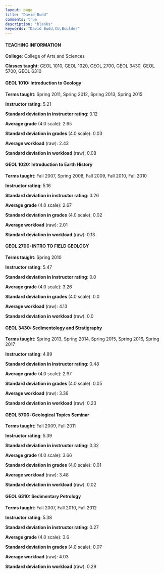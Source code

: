 ```yaml
---
layout: page
title: "David Budd" 
comments: true
description: "blanks"
keywords: "David Budd,CU,Boulder"
---
```

<head>
<script src="https://ajax.googleapis.com/ajax/libs/jquery/2.1.3/jquery.min.js"></script>
<script src="https://dl.dropboxusercontent.com/s/pc42nxpaw1ea4o9/highcharts.js?dl=0"></script>
<!-- <script src="../assets/js/highcharts.js"></script> -->
<style type="text/css">@font-face {
	font-family: "Bebas Neue";
	src: url(https://www.filehosting.org/file/details/544349/BebasNeue Regular.otf) format("opentype");
	}
	h1.Bebas { 
		font-family: "Bebas Neue", Verdana, Tahoma;
	}
</style>
</head>
	   
#### TEACHING INFORMATION

**College**: College of Arts and Sciences

**Classes taught**: GEOL 1010, GEOL 1020, GEOL 2700, GEOL 3430, GEOL 5700, GEOL 6310

#### GEOL 1010: Introduction to Geology

**Terms taught**: Spring 2011, Spring 2012, Spring 2013, Spring 2015

**Instructor rating**: 5.21

**Standard deviation in instructor rating**: 0.12

**Average grade** (4.0 scale): 2.65

**Standard deviation in grades** (4.0 scale): 0.03

**Average workload** (raw): 2.43

**Standard deviation in workload** (raw): 0.08

#### GEOL 1020: Introduction to Earth History

**Terms taught**: Fall 2007, Spring 2008, Fall 2009, Fall 2010, Fall 2010

**Instructor rating**: 5.16

**Standard deviation in instructor rating**: 0.26

**Average grade** (4.0 scale): 2.67

**Standard deviation in grades** (4.0 scale): 0.02

**Average workload** (raw): 2.01

**Standard deviation in workload** (raw): 0.13

#### GEOL 2700: INTRO TO FIELD GEOLOGY

**Terms taught**: Spring 2010

**Instructor rating**: 5.47

**Standard deviation in instructor rating**: 0.0

**Average grade** (4.0 scale): 3.26

**Standard deviation in grades** (4.0 scale): 0.0

**Average workload** (raw): 4.13

**Standard deviation in workload** (raw): 0.0

#### GEOL 3430: Sedimentology and Stratigraphy

**Terms taught**: Spring 2013, Spring 2014, Spring 2015, Spring 2016, Spring 2017

**Instructor rating**: 4.89

**Standard deviation in instructor rating**: 0.48

**Average grade** (4.0 scale): 2.97

**Standard deviation in grades** (4.0 scale): 0.05

**Average workload** (raw): 3.36

**Standard deviation in workload** (raw): 0.23

#### GEOL 5700: Geological Topics Seminar

**Terms taught**: Fall 2009, Fall 2011

**Instructor rating**: 5.39

**Standard deviation in instructor rating**: 0.32

**Average grade** (4.0 scale): 3.66

**Standard deviation in grades** (4.0 scale): 0.01

**Average workload** (raw): 3.48

**Standard deviation in workload** (raw): 0.02

#### GEOL 6310: Sedimentary Petrology

**Terms taught**: Fall 2007, Fall 2010, Fall 2012

**Instructor rating**: 5.38

**Standard deviation in instructor rating**: 0.27

**Average grade** (4.0 scale): 3.6

**Standard deviation in grades** (4.0 scale): 0.07

**Average workload** (raw): 4.03

**Standard deviation in workload** (raw): 0.29

